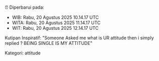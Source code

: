 ⏰ Diperbarui pada:
- WIB: Rabu, 20 Agustus 2025 10.14.17 UTC
- WITA: Rabu, 20 Agustus 2025 11.14.17 UTC
- WIT: Rabu, 20 Agustus 2025 12.14.17 UTC

Kutipan Inspiratif:
"Someone Asked me what is UR attitude then i simply replied ? BEING SINGLE IS MY ATTITUDE"


Kategori: attitude

